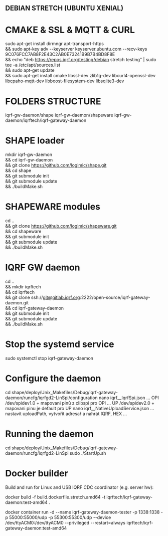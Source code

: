 DEBIAN STRETCH (UBUNTU XENIAL)
------------------------------

CMAKE & SSL & MQTT & CURL
=========================

sudo apt-get install dirmngr apt-transport-https \
&& sudo apt-key adv --keyserver keyserver.ubuntu.com --recv-keys 9C076FCC7AB8F2E43C2AB0E73241B9B7B4BD8F8E \
&& echo "deb https://repos.iqrf.org/testing/debian stretch testing" | sudo tee -a /etc/apt/sources.list \
&& sudo apt-get update \
&& sudo apt-get install cmake libssl-dev zlib1g-dev libcurl4-openssl-dev libcpaho-mqtt-dev libboost-filesystem-dev libsqlite3-dev

FOLDERS STRUCTURE
=================

iqrf-gw-daemon/shape
iqrf-gw-daemon/shapeware
iqrf-gw-daemon/iqrftech/iqrf-gateway-daemon

SHAPE loader
============

mkdir iqrf-gw-daemon \
&& cd iqrf-gw-daemon \
&& git clone https://github.com/logimic/shape.git \
&& cd shape \
&& git submodule init \
&& git submodule update \
&& ./buildMake.sh

SHAPEWARE modules
=================

cd .. \
&& git clone https://github.com/logimic/shapeware.git \
&& cd shapeware \
&& git submodule init \
&& git submodule update \
&& ./buildMake.sh

IQRF GW daemon
==============

cd .. \
&& mkdir iqrftech \
&& cd iqrftech \
&& git clone ssh://git@gitlab.iqrf.org:2222/open-source/iqrf-gateway-daemon.git \
&& cd iqrf-gateway-daemon \
&& git submodule init \
&& git submodule update \
&& ./buildMake.sh 

Stop the systemd service
========================

sudo systemctl stop iqrf-gateway-daemon

Configure the daemon
====================

cd shape/deploy/Unix_Makefiles/Debug/iqrf-gateway-daemon/runcfg/iqrfgd2-LinSpi/configuration
nano iqrf__IqrfSpi.json ... OPI /dev/spidev1.0 + mapovani pinů z clibspi pro OPI
                        ... UP /dev/spidev2.0 + mapovani pinu je default pro UP
nano iqrf__NativeUploadService.json ... nastavit uploadPath, vytvořit adresař a nahrát IQRF, HEX
...

Running the daemon
==================

cd shape/deploy/Unix_Makefiles/Debug/iqrf-gateway-daemon/runcfg/iqrfgd2-LinSpi
sudo ./StartUp.sh

Docker builder
==============

Build and run for Linux and USB IQRF CDC coordinator (e.g. server hw): 

docker build -f build.dockerfile.stretch.amd64 -t iqrftech/iqrf-gateway-daemon:test-amd64 .

docker container run -d --name iqrf-gateway-daemon-tester -p 1338:1338 -p 55000:55000/udp -p 55300:55300/udp --device /dev/ttyACM0:/dev/ttyACM0 --privileged --restart=always iqrftech/iqrf-gateway-daemon:test-amd64
